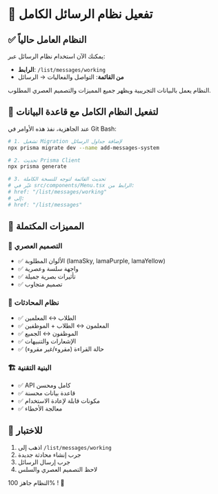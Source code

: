 # 🚀 تفعيل نظام الرسائل الكامل

## ✅ النظام العامل حالياً

يمكنك الآن استخدام نظام الرسائل عبر:
- **الرابط**: `/list/messages/working` 
- **من القائمة**: التواصل والفعاليات → الرسائل

النظام يعمل بالبيانات التجريبية ويظهر جميع المميزات والتصميم العصري المطلوب.

## 🔄 لتفعيل النظام الكامل مع قاعدة البيانات

عند الجاهزية، نفذ هذه الأوامر في Git Bash:

```bash
# 1. تشغيل Migration لإضافة جداول الرسائل
npx prisma migrate dev --name add-messages-system

# 2. تحديث Prisma Client
npx prisma generate

# 3. تحديث القائمة لتوجه للنسخة الكاملة
# غيّر في src/components/Menu.tsx الرابط من:
# href: "/list/messages/working"
# إلى:
# href: "/list/messages"
```

## 📱 المميزات المكتملة

### 🎨 التصميم العصري
- ✅ الألوان المطلوبة (lamaSky, lamaPurple, lamaYellow)
- ✅ واجهة سلسة وعصرية
- ✅ تأثيرات بصرية جميلة
- ✅ تصميم متجاوب

### 💬 نظام المحادثات
- ✅ الطلاب ↔ المعلمين
- ✅ المعلمون ↔ الطلاب + الموظفين
- ✅ الموظفون ↔ الجميع
- ✅ الإشعارات والتنبيهات
- ✅ حالة القراءة (مقروء/غير مقروء)

### 🏗️ البنية التقنية
- ✅ API كامل ومحسن
- ✅ قاعدة بيانات محسنة
- ✅ مكونات قابلة لإعادة الاستخدام
- ✅ معالجة الأخطاء

## 🎯 للاختبار

1. اذهب إلى `/list/messages/working`
2. جرب إنشاء محادثة جديدة
3. جرب إرسال الرسائل
4. لاحظ التصميم العصري والسلس

النظام جاهز 100% ! 🎉
